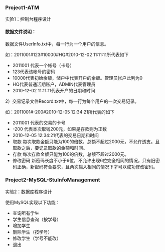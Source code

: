### Project1-ATM
实验1：控制台程序设计

#### 数据文件说明：
数据文件UserInfo.txt中，每一行为一个用户的信息。

如：2011001#123#10000#HQ#2010-12-02 11:11:11所代表如下

- 2011001 代表一个帐号（卡号）
- 123代表该帐号的密码
- 10000代表初始余额，储户中代表开户的余额。管理员帐户此列为0
- HQ代表普通活期账户，ADMIN代表管理员
- 2010-12-02 11:11:11代表开户的日期和时间

2）交易记录文件Record.txt中，每一行为每个用户的一次交易记录。

如：2011001#-200#2010-12-05 12:34:21所代表的如下
- 2011001 代表的交易的卡号
- -200 代表本次取钱200元，如果是存款则为正数
- 2010-12-05 12:34:21代表的交易日期和时间
- 取款
每次取款金额只能为100的倍数，总额不超过2000元，不允许透支。且取款之后，要记录取款的金额和时间。
- 存款
每次存款金额只能为100的倍数，总额不超过2000元。
- 修改密码
新密码长度不小于6位，不允许出现6位完全相同的情况，只有旧密码正确，新密码符合要求，且两次输入相同的情况下才可以成功修改密码。

### Project2-MySQL-StuInfoManagement
实验2：数据库程序设计

使用MySQL实现以下功能：
- 查询所有学生
- 学生信息查询（按学号）
- 增加学生
- 删除学生（按学号）
- 修改学生（学号不能改）
- 退出

